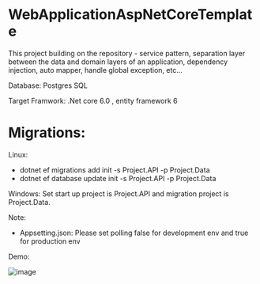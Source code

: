 # WebApplicationAspNetCoreTemplate

This project building on the repository - service pattern, separation layer between the data and domain layers of an application, dependency injection, auto mapper, handle global exception, etc... 


Database: Postgres SQL

Target Framwork: .Net core 6.0 , entity framework 6

# Migrations:

Linux: 
- dotnet ef migrations add init -s Project.API -p Project.Data
- dotnet ef database update init -s Project.API -p Project.Data

Windows: 
Set start up project is Project.API and migration project is Project.Data.

Note:
- Appsetting.json: Please set polling false for development env and true for production env

Demo:

![image](https://user-images.githubusercontent.com/48196420/173294206-262217c9-6315-4f2e-aa4e-db004ff4aca9.png)


